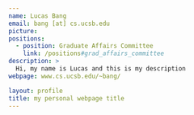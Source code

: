 ```yaml
---
name: Lucas Bang
email: bang [at] cs.ucsb.edu
picture:
positions:
  - position: Graduate Affairs Committee
    link: /positions#grad_affairs_committee
description: >
  Hi, my name is Lucas and this is my description
webpage: www.cs.ucsb.edu/~bang/

layout: profile
title: my personal webpage title
---
```

